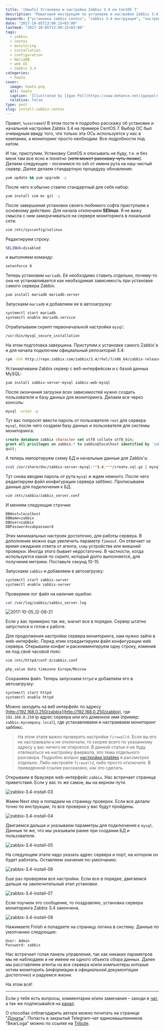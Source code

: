 ```yaml
---
title: '[HowTo] Установка и настройка Zabbix 3.4 на CentOS 7'
description: "Пошаговая инструкция по установке и настройке Zabbix 3.4 на CentOS 7: подготовка системы, настройка MariaDB, запуск и базовая конфигурация web-интерфейса."
keywords: ["установка zabbix centos", "zabbix 3.4 инструкция", "настройка zabbix", "мониторинг centos", "zabbix server", "mariadb zabbix", "zabbix web ui", "zabbix-agent", "zabbix firewall"]
date: "2017-10-05T13:00:15+03:00"
lastmod: "2017-10-05T13:00:15+03:00"
tags:
  - zabbix
  - centos
  - monitoring
  - installation
  - configuration
  - MariaDB
  - web UI
  - Zabbix 3.4
categories:
  - howto
cover:
  image: howto.png
  alt: howto
  caption: 'Illustrated by [Igan Pol](https://www.behance.net/iganpol)'
  relative: false
type: post
slug: install-zabbix-centos
---
```


Привет, `%username%`! В этом посте я подробно расскажу об установке и начальной настройке Zabbix 3.4 на примере CentOS 7. Выбор ОС был очевидным ввиду того, что только эта ОСь используется у нас в компании, а мониторинг просто необходим. Все подробности под катом.

И так, приступим. Установку CentOS я описывать не буду, т.к. и без меня там все ясно и понятно (~~хотя может расскажу чуть позже~~). Делаем следующее - логинимся по ssh от имени рута на наш чистый сервер. Далее делаем стандартную процедуру обновления:

```bash
yum update && yum upgrade -y
```

После чего я обычно ставлю стандартный для себя набор:

```bash
yum install vim mc git -y
```

После завершения установки своего любимого софта приступаем к основному действию. Для начала отключаем **SElinux**. Я не вижу смысла с ним заморачиваться на сервере мониторинга в локальной сети.

```bash
vim /etc/sysconfig/selinux
```

Редактируем строку:

```bash
SELINUX=disabled
```

и выполняем команду:

```bash
setenforce 0
```

Теперь установим `mariadb`. Её необходимо ставить отдельно, почему-то она не устанавливается как необходимая зависимость при установке самого сервера Zabbix.

```bash
yum install mariadb mariadb-server
```

Запускаем `mariadb` и добавляем ее в автозагрузку:

```bash
systemctl start mariadb  
systemctl enable mariadb.service
```

Отрабатываем скрипт первоначальной настройки `mysql`:

```bash
/usr/bin/mysql_secure_installation
```

На этом подготовка завершена. Приступим к установке самого Zabbix'а и для начала подключим официальный репозиторий 3.4:

```bash
rpm -Uvh http://repo.zabbix.com/zabbix/3.4/rhel/7/x86_64/zabbix-release-3.4-1.el7.centos.noarch.rpm
```

Устанавливаем Zabbix сервер с веб-интерфейсом и с базой данных MySQL:

```bash
yum install zabbix-server-mysql zabbix-web-mysql
```

После окончания загрузки всех зависимостей нужно создать пользователя и базу данных для мониторинга. Делаем все через консоль:

```bash
mysql -uroot -p
```

Тут вас попросят ввести пароль от пользователя `root` для сервера `mysql`, после чего создаем базу данных и пользователя для системы мониторинга:

```sql
create database zabbix character set utf8 collate utf8_bin;  
grant all privileges on zabbix.* to zabbix@localhost identified by 'zabpassword';  
quit;
```

А теперь импортируем схему БД и начальные данные для Zabbix'а:

```bash
zcat /usr/share/doc/zabbix-server-mysql-**3.4.***/create.sql.gz | mysql -uroot -p  zabbix
```

Тут снова вводим пароль от рута `mysql` и ждем немного. После чего редактируем файл конфигурации сервера заббикс. Прописываем данные для подключения к БД.

```bash
vim /etc/zabbix/zabbix_server.conf
```

И меняем следующие строчки:

```text
DBHost=localhost  
DBName=zabbix  
DBUser=zabbix  
DBPassword=zabpassword
```

Этих минимальных настроек достаточно, для работы сервера. В дополнение можно еще увеличить параметр `Timeout`. Он отвечает за время ожидания ответа от агента, `snmp` устройства или внешней проверки. Иногда этого бывает недостаточно. В частности, когда используется какой-то скрипт, который долго выполняется, для получения метрики. Поставьте секунд 10-15.

Запускаем `zabbix` и добавляем в автозагрузку:

```bash
systemctl start zabbix-server  
systemctl enable zabbix-server
```

Проверяем лог файл на наличие ошибок:

```bash
cat /var/log/zabbix/zabbix_server.log
```

![2017-10-05_12-08-21](img/2017-10-05_12-08-21.png)

Если у вас примерно так же, значит все в порядке. Сервер штатно запустился и готов к работе.

Для продолжения настройки сервера мониторинга, нам нужно зайти в web-интерфейс. Перед этим отредактируем файл конфигурации web сервера. Открываем конфиг и раскомментируем одну строку, изменив ее под свой часовой пояс:

```bash
vim /etc/httpd/conf.d/zabbix.conf

php_value date.timezone Europe/Moscow
```

Сохраняем файл. Теперь запускаем `httpd` и добавляем его в автозагрузку:

```bash
systemctl start httpd  
systemctl enable httpd
```

Можно заходить на веб интерфейс по адресу [http://192.168.0.250/zabbix](http://192.168.0.250/zabbix), где `192.168.0.250` ip адрес сервера или его доменное имя (пример: `zabbix.mycompany.local`), где устанавливаем и настраиваем мониторинг заббикс.

> На этом этапе важно проверить настройки `firewalld`. Если вы его не настраивали и не отключали, то скорее всего по указанному адресу у вас ничего не откроется. В данной статье я не буду отвлекаться на настройку фаервола, это тема отдельного разговора. Подробно вопрос [настройки iptables](https://jtprog.ru/iptables-manual/) я рассмотрел отдельно. Либо настройте `firewalld`, либо просто отключите. В приведенной ссылке рассказано, как это сделать.

Открываем в браузере web-интерфейс `zabbix`. Нас встречает страница приветствия. Если у вас то же самое, вы на верном пути.

![zabbix-3.4-install-03](img/zabbix-3.4-install-03.png)

Жмем Next step и попадаем на страницу проверок. Если все делали точно по инструкции, то все проверки у вас будут пройдены.

![zabbix-3.4-install-04](img/zabbix-3.4-install-04.png)

Двигаемся дальше и указываем параметры для подключения к `mysql`. Данные те же, что мы указывали ранее при создании БД и пользователя.

![zabbix-3.4-install-05](img/zabbix-3.4-install-05.png)

На следующем этапе надо указать адрес сервера и порт, на котором он будет работать. Оставляем значения по-умолчанию.

![zabbix-3.4-install-06](img/zabbix-3.4-install-06.png)

Еше раз проверяем все настройки. Если все в порядке, двигаемся дальше на заключительный этап установки.

![zabbix-3.4-install-07](img/zabbix-3.4-install-07.png)

Если поучили это сообщение, то поздравляю, установка сервера мониторинга Zabbix 3.4 закончена.

![zabbix-3.4-install-08](img/zabbix-3.4-install-08.png)

Нажимаете Finish и попадаете на страницу логина в систему. Данные по умолчанию следующие:

```text
User: Admin
Password: zabbix
```

Нас встречает голая панель управления, так как никаких параметров мы не наблюдаем и не имеем ни одного объекта сбора данных. Далее мы расставляем агенты на все сервера и/или компьютеры которые хотим мониторить (*информации в официальной документации достаточно*) и радуемся жизни.

На этом всё!

---

Если у тебя есть вопросы, комментарии и/или замечания – заходи в [чат](https://ttttt.me/jtprogru_chat), а так же подписывайся на [канал](https://ttttt.me/jtprogru_channel).

О способах отблагодарить автора можно почитать на странице "[Донаты](https://jtprog.ru/donations/)". Попасть в закрытый Telegram-чат единомышленников "BearLoga" можно по ссылке на [Tribute](https://web.tribute.tg/s/oRV).
